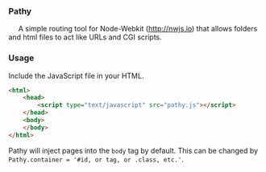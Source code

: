 ### Pathy
&nbsp;&nbsp;&nbsp;&nbsp;&nbsp;A simple routing tool for Node-Webkit (http://nwjs.io) that allows folders and html files to act like URLs and CGI scripts.

### Usage
Include the JavaScript file in your HTML.
```html
<html>
	<head>
		<script type="text/javascript" src="pathy.js"></script>
	</head>
	<body>
	</body>
</html>
```
Pathy will inject pages into the `body` tag by default. This can be changed by `Pathy.container = '#id, or tag, or .class, etc.'`.
